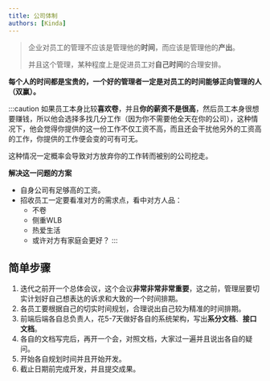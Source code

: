 ```yaml
---
title: 公司体制
authors: [Kinda]
---
```


> 企业对员工的管理不应该是管理他的**时间**，而应该是管理他的**产出**。
> 
> 并且这个管理，某种程度上是促进员工对**自己时间**的合理安排。

**每个人的时间都是宝贵的，一个好的管理者一定是对员工的时间能够正向管理的人（双赢）。**

:::caution
如果员工本身比较**喜欢卷**，并且**你的薪资不是很高**，然后员工本身很想要赚钱，所以他会选择多找几分工作（因为你不需要他全天在你的公司），这种情况下，他会觉得你提供的这一份工作不仅工资不高，而且还会干扰他另外的工资高的工作，你提供的工作便会变的可有可无。

这种情况一定概率会导致对方放弃你的工作转而被别的公司挖走。

**解决这一问题的方案**

- 自身公司有足够高的工资。
- 招收员工一定要看准对方的需求点，看中对方人品：
  - 不卷
  - 侧重WLB
  - 热爱生活
  - 或许对方有家庭会更好？
:::


## 简单步骤

1. 迭代之前开一个总体会议，这个会议**非常非常非常重要**，这之前，管理层要切实计划好自己想表达的诉求和大致的一个时间排期。
2. 各员工要根据自己的切实时间规划，合理说出自己较为精准的时间排期。
3. 前端后端各自总负责人，花5-7天做好各自的系统架构，写出**系分文档**、**接口文档**。
4. 各自的文档写完后，再开一个会，对照文档，大家过一遍并且说出各自的疑问。
5. 开始各自规划时间并且开始开发。
6. 截止日期前完成开发，并且提交成果。